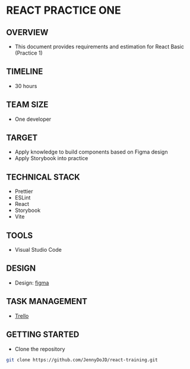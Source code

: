 # REACT PRACTICE ONE

## OVERVIEW

- This document provides requirements and estimation for React Basic (Practice 1)

## TIMELINE

- 30 hours

## TEAM SIZE

- One developer

## TARGET

- Apply knowledge to build components based on Figma design
- Apply Storybook into practice

## TECHNICAL STACK

- Prettier
- ESLint
- React
- Storybook
- Vite

## TOOLS

- Visual Studio Code

## DESIGN

- Design: [figma](https://www.figma.com/file/lUFBT5Xi1SPPuDBCnXPd5q/Product-Management?type=design&node-id=0-1&mode=design&t=Q9nNngX2QjAOHZTS-0)

## TASK MANAGEMENT

- [Trello](https://trello.com/b/vKNYZPt6/react-training)

## GETTING STARTED

- Clone the repository

```bash
git clone https://github.com/JennyDoJD/react-training.git
```
